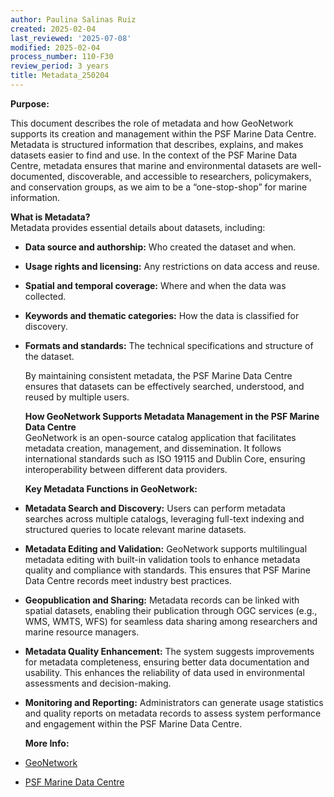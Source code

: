 ```yaml
---
author: Paulina Salinas Ruiz
created: 2025-02-04
last_reviewed: '2025-07-08'
modified: 2025-02-04
process_number: 110-F30
review_period: 3 years
title: Metadata_250204
---
```


**Purpose:**

This document describes the role of metadata and how GeoNetwork supports its creation and management within the PSF Marine Data Centre. Metadata is structured information that describes, explains, and makes datasets easier to find and use. In the context of the PSF Marine Data Centre, metadata ensures that marine and environmental datasets are well-documented, discoverable, and accessible to researchers, policymakers, and conservation groups, as we aim to be a “one-stop-shop” for marine information.  
  
**What is Metadata?**  
Metadata provides essential details about datasets, including:

- **Data source and authorship:** Who created the dataset and when.

- **Usage rights and licensing:** Any restrictions on data access and reuse.

- **Spatial and temporal coverage:** Where and when the data was collected.

- **Keywords and thematic categories:** How the data is classified for discovery.

- **Formats and standards:** The technical specifications and structure of the dataset.  
    
  By maintaining consistent metadata, the PSF Marine Data Centre ensures that datasets can be effectively searched, understood, and reused by multiple users.  
    
  **How GeoNetwork Supports Metadata Management in the PSF Marine Data Centre**  
  GeoNetwork is an open-source catalog application that facilitates metadata creation, management, and dissemination. It follows international standards such as ISO 19115 and Dublin Core, ensuring interoperability between different data providers.  
    
  **Key Metadata Functions in GeoNetwork:**

- **Metadata Search and Discovery:** Users can perform metadata searches across multiple catalogs, leveraging full-text indexing and structured queries to locate relevant marine datasets.

- **Metadata Editing and Validation:** GeoNetwork supports multilingual metadata editing with built-in validation tools to enhance metadata quality and compliance with standards. This ensures that PSF Marine Data Centre records meet industry best practices.

- **Geopublication and Sharing:** Metadata records can be linked with spatial datasets, enabling their publication through OGC services (e.g., WMS, WMTS, WFS) for seamless data sharing among researchers and marine resource managers.

- **Metadata Quality Enhancement:** The system suggests improvements for metadata completeness, ensuring better data documentation and usability. This enhances the reliability of data used in environmental assessments and decision-making.

- **Monitoring and Reporting:** Administrators can generate usage statistics and quality reports on metadata records to assess system performance and engagement within the PSF Marine Data Centre.  
    
  **More Info:**

- [GeoNetwork](https://geonetwork-opensource.org/)

- [PSF Marine Data Centre](https://marinedata.psf.ca/data/)